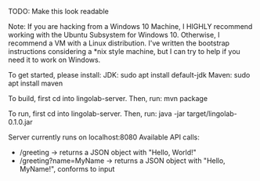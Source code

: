 TODO: Make this look readable

Note: If you are hacking from a Windows 10 Machine, I HIGHLY recommend working with the Ubuntu Subsystem for Windows 10.
Otherwise, I recommend a VM with a Linux distribution. I've written the bootstrap instructions considering a &ast;nix style machine, but I can try to help if you need it to work on Windows.

To get started, please install:
JDK: sudo apt install default-jdk
Maven: sudo apt install maven

To build, first cd into lingolab-server.
Then, run: mvn package

To run, first cd into lingolab-server.
Then, run: java -jar target/lingolab-0.1.0.jar

Server currently runs on localhost:8080
Available API calls:
- /greeting -> returns a JSON object with "Hello, World!"
- /greeting?name=MyName -> returns a JSON object with "Hello, MyName!", conforms to input